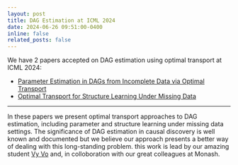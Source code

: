 ```yaml
---
layout: post
title: DAG Estimation at ICML 2024
date: 2024-06-26 09:51:00-0400
inline: false
related_posts: false
---
```


We have 2 papers accepted on DAG estimation using optimal transport at ICML 2024: 

<ul>
    <li><a href="https://arxiv.org/abs/2305.15927">Parameter Estimation in DAGs from Incomplete Data via Optimal Transport</a></li>
    <li><a href="https://arxiv.org/abs/2402.15255">Optimal Transport for Structure Learning Under Missing Data</a></li>
</ul>

---

In these papers we present optimal transport approaches to DAG estimation, including parameter and structure learning under missing data settings. The significance of DAG estimation in causal discovery is well known and documented but we believe our approach presents a better way of dealing with this long-standing problem. this work is lead by our amazing student <a href="https://isvy08.github.io">Vy Vo</a> and, in colloboration with our great colleagues at Monash. 



